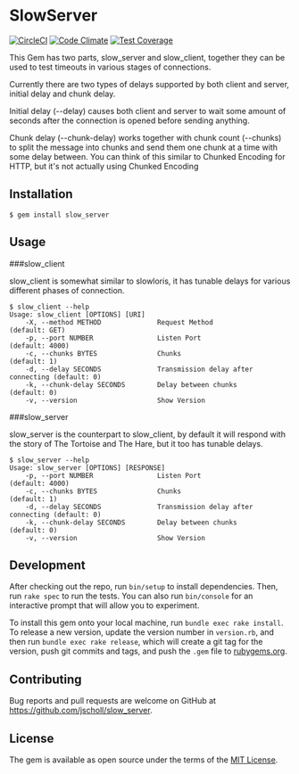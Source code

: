 # SlowServer

[![CircleCI](https://circleci.com/gh/jescholl/slow_server.svg?style=svg)](https://circleci.com/gh/jescholl/slow_server)
[![Code Climate](https://codeclimate.com/github/jescholl/slow_server/badges/gpa.svg)](https://codeclimate.com/github/jescholl/slow_server)
[![Test Coverage](https://codeclimate.com/github/jescholl/slow_server/badges/coverage.svg)](https://codeclimate.com/github/jescholl/slow_server/coverage)

This Gem has two parts, slow_server and slow_client, together they can be used to
test timeouts in various stages of connections.

Currently there are two types of delays supported by both client and server,
initial delay and chunk delay.

Initial delay (--delay) causes both client and server to wait some amount of
seconds after the connection is opened before sending anything.

Chunk delay (--chunk-delay) works together with chunk count (--chunks) to split the
message into chunks and send them one chunk at a time with some delay between.  You
can think of this similar to Chunked Encoding for HTTP, but it's not actually using
Chunked Encoding

## Installation

    $ gem install slow_server

## Usage

###slow_client

slow_client is somewhat similar to slowloris, it has tunable delays for various different phases of connection.

```
$ slow_client --help
Usage: slow_client [OPTIONS] [URI]
    -X, --method METHOD              Request Method                      (default: GET)
    -p, --port NUMBER                Listen Port                         (default: 4000)
    -c, --chunks BYTES               Chunks                              (default: 1)
    -d, --delay SECONDS              Transmission delay after connecting (default: 0)
    -k, --chunk-delay SECONDS        Delay between chunks                (default: 0)
    -v, --version                    Show Version
```

###slow_server

slow_server is the counterpart to slow_client, by default it will respond with the story of The Tortoise and The Hare, but it too has tunable delays.

```
$ slow_server --help
Usage: slow_server [OPTIONS] [RESPONSE]
    -p, --port NUMBER                Listen Port                         (default: 4000)
    -c, --chunks BYTES               Chunks                              (default: 1)
    -d, --delay SECONDS              Transmission delay after connecting (default: 0)
    -k, --chunk-delay SECONDS        Delay between chunks                (default: 0)
    -v, --version                    Show Version
```

## Development

After checking out the repo, run `bin/setup` to install dependencies. Then, run `rake spec` to run the tests. You can also run `bin/console` for an interactive prompt that will allow you to experiment.

To install this gem onto your local machine, run `bundle exec rake install`. To release a new version, update the version number in `version.rb`, and then run `bundle exec rake release`, which will create a git tag for the version, push git commits and tags, and push the `.gem` file to [rubygems.org](https://rubygems.org).

## Contributing

Bug reports and pull requests are welcome on GitHub at https://github.com/jscholl/slow_server.


## License

The gem is available as open source under the terms of the [MIT License](http://opensource.org/licenses/MIT).

